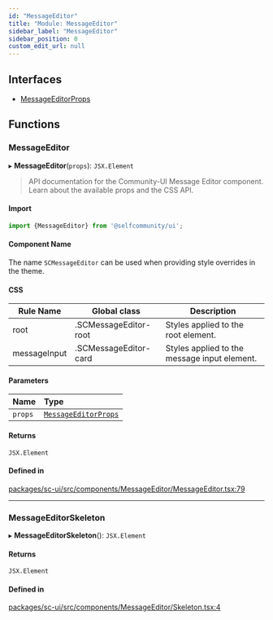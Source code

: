```yaml
---
id: "MessageEditor"
title: "Module: MessageEditor"
sidebar_label: "MessageEditor"
sidebar_position: 0
custom_edit_url: null
---
```


## Interfaces

- [MessageEditorProps](../interfaces/MessageEditor.MessageEditorProps.md)

## Functions

### MessageEditor

▸ **MessageEditor**(`props`): `JSX.Element`

> API documentation for the Community-UI Message Editor component. Learn about the available props and the CSS API.

#### Import

```jsx
import {MessageEditor} from '@selfcommunity/ui';
```

#### Component Name

The name `SCMessageEditor` can be used when providing style overrides in the theme.

#### CSS

|Rule Name|Global class|Description|
|---|---|---|
|root|.SCMessageEditor-root|Styles applied to the root element.|
|messageInput|.SCMessageEditor-card|Styles applied to the message input element.|

#### Parameters

| Name | Type |
| :------ | :------ |
| `props` | [`MessageEditorProps`](../interfaces/MessageEditor.MessageEditorProps.md) |

#### Returns

`JSX.Element`

#### Defined in

[packages/sc-ui/src/components/MessageEditor/MessageEditor.tsx:79](https://github.com/selfcommunity/community-ui/blob/de7e3c8/packages/sc-ui/src/components/MessageEditor/MessageEditor.tsx#L79)

___

### MessageEditorSkeleton

▸ **MessageEditorSkeleton**(): `JSX.Element`

#### Returns

`JSX.Element`

#### Defined in

[packages/sc-ui/src/components/MessageEditor/Skeleton.tsx:4](https://github.com/selfcommunity/community-ui/blob/de7e3c8/packages/sc-ui/src/components/MessageEditor/Skeleton.tsx#L4)
